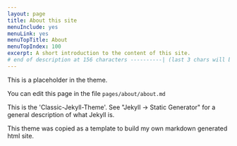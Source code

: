 ```yaml
---
layout: page
title: About this site
menuInclude: yes
menuLink: yes
menuTopTitle: About
menuTopIndex: 100
excerpt: A short introduction to the content of this site.
# end of description at 156 characters ----------| (last 3 chars will be replaced by '...' on overflow)
---
```

This is a placeholder in the theme.

You can edit this page in the file `pages/about/about.md`

This is the 'Classic-Jekyll-Theme'. See "Jekyll -> Static Generator" for a general description of what Jekyll is.

This theme was copied as a template to build my own markdown generated html site.